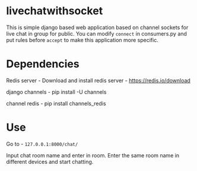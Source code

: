 # livechatwithsocket
This is simple django based web application based on channel sockets for live chat in group for public. You can modify `connect` in consumers.py and put rules before `accept` to make this application more specific.

# Dependencies

Redis server - Download and install redis server - https://redis.io/download

django channels - pip install -U channels

channel redis - pip install channels_redis

# Use
Go to - `127.0.0.1:8000/chat/` 

Input chat room name and enter in room. Enter the same room name in different devices and start chatting.
